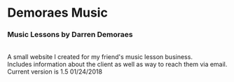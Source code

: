 <h1>Demoraes Music</h1>
<h3>Music Lessons by Darren Demoraes</h3>
<br>
A small website I created for my friend's music lesson business.
<br>
Includes information about the client as well as way to reach them via email.
<br>
Current version is 1.5 01/24/2018
